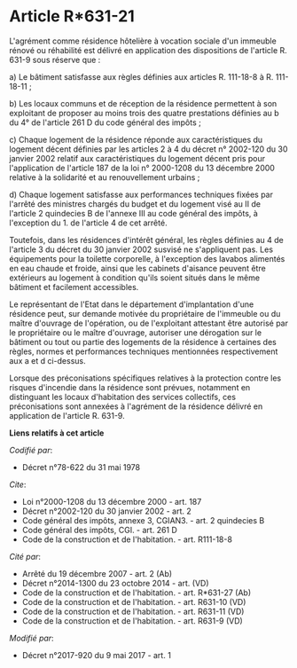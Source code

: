 # Article R*631-21

L'agrément comme résidence hôtelière à vocation sociale d'un immeuble rénové ou réhabilité est délivré en application des
dispositions de l'article R. 631-9 sous réserve que :

a) Le bâtiment satisfasse aux règles définies aux articles R. 111-18-8 à R. 111-18-11 ;

b) Les locaux communs et de réception de la résidence permettent à son exploitant de proposer au moins trois des quatre
prestations définies au b du 4° de l'article 261 D du code général des impôts ;

c) Chaque logement de la résidence réponde aux caractéristiques du logement décent définies par les articles 2 à 4 du décret
n° 2002-120 du 30 janvier 2002 relatif aux caractéristiques du logement décent pris pour l'application de l'article 187 de la
loi n° 2000-1208 du 13 décembre 2000 relative à la solidarité et au renouvellement urbains ;

d) Chaque logement satisfasse aux performances techniques fixées par l'arrêté des ministres chargés du budget et du logement
visé au II de l'article 2 quindecies B de l'annexe III au code général des impôts, à l'exception du 1. de l'article 4 de cet
arrêté.

Toutefois, dans les résidences d'intérêt général, les règles définies au 4 de l'article 3 du décret du 30 janvier 2002
susvisé ne s'appliquent pas. Les équipements pour la toilette corporelle, à l'exception des lavabos alimentés en eau chaude
et froide, ainsi que les cabinets d'aisance peuvent être extérieurs au logement à condition qu'ils soient situés dans le même
bâtiment et facilement accessibles.

Le représentant de l'Etat dans le département d'implantation d'une résidence peut, sur demande motivée du propriétaire de
l'immeuble ou du maître d'ouvrage de l'opération, ou de l'exploitant attestant être autorisé par le propriétaire ou le maître
d'ouvrage, autoriser une dérogation sur le bâtiment ou tout ou partie des logements de la résidence à certaines des règles,
normes et performances techniques mentionnées respectivement aux a et d ci-dessus.

Lorsque des préconisations spécifiques relatives à la protection contre les risques d'incendie dans la résidence sont
prévues, notamment en distinguant les locaux d'habitation des services collectifs, ces préconisations sont annexées à
l'agrément de la résidence délivré en application de l'article R. 631-9.

**Liens relatifs à cet article**

_Codifié par_:

  - Décret n°78-622 du 31 mai 1978

_Cite_:

  - Loi n°2000-1208 du 13 décembre 2000 - art. 187
  - Décret n°2002-120 du 30 janvier 2002 - art. 2
  - Code général des impôts, annexe 3, CGIAN3. - art. 2 quindecies B
  - Code général des impôts, CGI. - art. 261 D
  - Code de la construction et de l'habitation. - art. R111-18-8

_Cité par_:

  - Arrêté du 19 décembre 2007 - art. 2 (Ab)
  - Décret n°2014-1300 du 23 octobre 2014 - art. (VD)
  - Code de la construction et de l'habitation. - art. R*631-27 (Ab)
  - Code de la construction et de l'habitation. - art. R631-10 (VD)
  - Code de la construction et de l'habitation. - art. R631-11 (VD)
  - Code de la construction et de l'habitation. - art. R631-9 (VD)

_Modifié par_:

  - Décret n°2017-920 du 9 mai 2017 - art. 1
